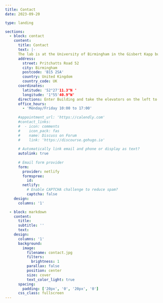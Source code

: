 ```yaml
---
title: Contact
date: 2023-09-20

type: landing

sections:
  - block: contact
    content:
      title: Contact
      text: |-
      The lab is at the University of Birmingham in the Gisbert Kapp building. Entrance is via Pritchatts Road 52. Visitor parking is possible at the nearby multi-storey North East car park.
      address:
        street: Pritchatts Road 52
        city: Birmingham
        postcode: 'B15 2SA'
        country: United Kingdom
        country_code: UK
      coordinates:
        latitude: '52°27'11.3"N '
        longitude: '1°55'40.9"W'
      directions: Enter Building and take the elevators on the left to Floor 4
      office_hours:
        - 'Monday/Friday 10:00 to 17:00'
  
      #appointment_url: 'https://calendly.com'
      #contact_links:
      #  - icon: comments
      #    icon_pack: fas
      #    name: Discuss on Forum
      #    link: 'https://discourse.gohugo.io'
    
      # Automatically link email and phone or display as text?
      autolink: true
    
      # Email form provider
      form:
        provider: netlify
        formspree:
          id:
        netlify:
          # Enable CAPTCHA challenge to reduce spam?
          captcha: false
    design:
      columns: '1'

  - block: markdown
    content:
      title:
      subtitle: ''
      text:
    design:
      columns: '1'
      background:
        image: 
          filename: contact.jpg
          filters:
            brightness: 1
          parallax: false
          position: center
          size: cover
          text_color_light: true
      spacing:
        padding: ['20px', '0', '20px', '0']
      css_class: fullscreen
---
```

